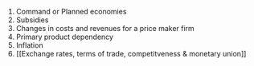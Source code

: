 1. Command or Planned economies
2. Subsidies
3. Changes in costs and revenues for a price maker firm
4. Primary product dependency
5. Inflation
6. [[Exchange rates, terms of trade, competitveness & monetary union]]